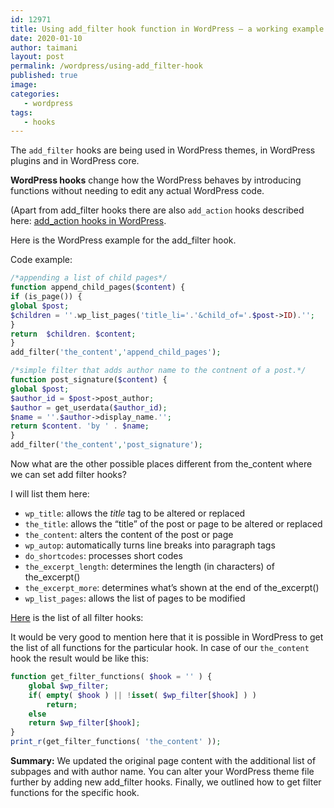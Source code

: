 ```yaml
---
id: 12971
title: Using add_filter hook function in WordPress — a working example
date: 2020-01-10
author: taimani
layout: post
permalink: /wordpress/using-add_filter-hook
published: true
image: 
categories:
   - wordpress
tags:
   - hooks
---
```

The `add_filter` hooks are being used in WordPress themes, in WordPress plugins and in WordPress core.

**WordPress hooks** change how the WordPress behaves by introducing functions without needing to edit any actual WordPress code.

(Apart from add_filter hooks there are also `add_action` hooks described here: [add_action hooks in WordPress](https://programming-review.com/add_action/).

Here is the WordPress example for the add_filter hook.

Code example:
```php
/*appending a list of child pages*/
function append_child_pages($content) {
if (is_page()) {
global $post;
$children = ''.wp_list_pages('title_li='.'&child_of='.$post->ID).'';
}
return  $children. $content;
}
add_filter('the_content','append_child_pages');

/*simple filter that adds author name to the contnent of a post.*/
function post_signature($content) {
global $post;
$author_id = $post->post_author;
$author = get_userdata($author_id);
$name = ''.$author->display_name.'';
return $content. 'by ' . $name;
}
add_filter('the_content','post_signature');
```
Now what are the other possible places different from the_content where we can set add filter hooks?

I will list them here:

* `wp_title`: allows the _title_ tag to be altered or replaced
* `the_title`: allows the “title” of the post or page to be altered or replaced
* `the_content`: alters the content of the post or page
* `wp_autop`: automatically turns line breaks into paragraph tags
* `do_shortcodes`: processes short codes
* `the_excerpt_length`: determines the length (in characters) of the_excerpt()
* `the_excerpt_more`: determines what’s shown at the end of the_excerpt()
* `wp_list_pages`: allows the list of pages to be modified

[Here](https://adambrown.info/p/wp_hooks/hook/filters) is the list of all filter hooks:

It would be very good to mention here that it is possible in WordPress to get the list of all functions for the particular hook.
In case of our `the_content` hook the result would be like this:
```php
function get_filter_functions( $hook = '' ) {
    global $wp_filter;
    if( empty( $hook ) || !isset( $wp_filter[$hook] ) )
        return;
    else
    return $wp_filter[$hook];
}
print_r(get_filter_functions( 'the_content' ));
```

**Summary:**
We updated the original page content with the additional list of subpages and with author name. You can alter your WordPress theme file further by adding new add_filter hooks. Finally, we outlined how to get filter functions for the specific hook.
